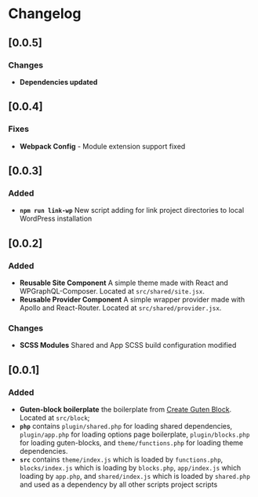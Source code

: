 # Changelog
## [0.0.5]
### Changes
- **Dependencies updated**

## [0.0.4]
### Fixes
- **Webpack Config** - Module extension support fixed

## [0.0.3]
### Added
- **`npm run link-wp`** New script adding for link project directories to local WordPress installation

## [0.0.2]
### Added
- **Reusable Site Component** A simple theme made with React and WPGraphQL-Composer. Located at `src/shared/site.jsx`.
- **Reusable Provider Component** A simple wrapper provider made with Apollo and React-Router. Located at `src/shared/provider.jsx`.
### Changes
- **SCSS Modules** Shared and App SCSS build configuration modified

## [0.0.1]
### Added
- **Guten-block boilerplate** the boilerplate from [Create Guten Block](https://github.com/ahmadawais/create-guten-block/tree/master/packages/cgb-scripts/template/src). Located at `src/block`;
- **`php`** contains `plugin/shared.php` for loading shared dependencies, `plugin/app.php` for loading options page boilerplate, `plugin/blocks.php` for loading guten-blocks, and `theme/functions.php` for loading theme dependencies. 
- **`src`** contains `theme/index.js` which is loaded by `functions.php`, `blocks/index.js` which is loading by `blocks.php`, `app/index.js` which loading by `app.php`, and `shared/index.js` which is loaded by `shared.php` and used as a dependency by all other scripts project scripts
